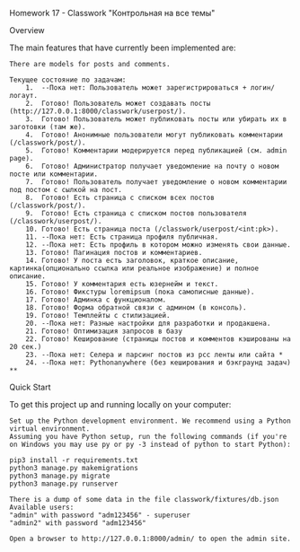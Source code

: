 Homework 17 - Classwork
"Контрольная на все темы"

Overview

The main features that have currently been implemented are:

    There are models for posts and comments.
    
    Текущее состояние по задачам:
        1.  --Пока нет: Пользователь может зарегистрироваться + логин/логаут.
        2.  Готово! Пользователь может создавать посты (http://127.0.0.1:8000/classwork/userpost/).
        3.  Готово! Пользователь может публиковать посты или убирать их в заготовки (там же).
        4.  Готово! Анонимные пользователи могут публиковать комментарии (/classwork/post/).
        5.  Готово! Комментарии модерируется перед публикацией (см. admin page).
        6.  Готово! Администратор получает уведомление на почту о новом посте или комментарии.
        7.  Готово! Пользователь получает уведомление о новом комментарии под постом с сылкой на пост.
        8.  Готово! Есть страница с списком всех постов (/classwork/post/).
        9.  Готово! Есть страница с списком постов пользователя (/classwork/userpost/).
        10. Готово! Есть страница поста (/classwork/userpost/<int:pk>).
        11. --Пока нет: Есть страница профиля публичная.
        12. --Пока нет: Есть профиль в котором можно изменять свои данные.
        13. Готово! Пагинация постов и комментариев.
        14. Готово! У поста есть заголовок, краткое описание, картинка(опционально ссылка или реальное изображение) и полное описание.
        15. Готово! У комментария есть юзернейм и текст.
        16. Готово! Фикстуры loremipsum (пока самописные данные).
        17. Готово! Админка с функционалом.
        18. Готово! Форма обратной связи с админом (в консоль).
        19. Готово! Темплейты с стилизацией.
        20. --Пока нет: Разные настройки для разработки и продакшена.
        21. Готово! Оптимизация запросов в базу
        22. Готово! Кеширование (страницы постов и комментов кэшированы на 20 сек.)
        23. --Пока нет: Селера и парсинг постов из рсс ленты или сайта *
        24. --Пока нет: Pythonanywhere (без кеширования и бэкграунд задач) **

Quick Start

To get this project up and running locally on your computer:

    Set up the Python development environment. We recommend using a Python virtual environment.
    Assuming you have Python setup, run the following commands (if you're on Windows you may use py or py -3 instead of python to start Python):

    pip3 install -r requirements.txt
    python3 manage.py makemigrations
    python3 manage.py migrate
    python3 manage.py runserver

    There is a dump of some data in the file classwork/fixtures/db.json
    Available users: 
    "admin" with password "adm123456" - superuser
    "admin2" with password "adm123456"

    Open a browser to http://127.0.0.1:8000/admin/ to open the admin site.
